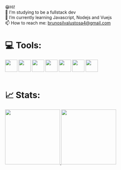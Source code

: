 
😁Hi!<br> 
 📕 I'm studying to be a fullstack dev <br>
 🌱 I’m currently learning Javascript, Nodejs and Vuejs <br>
 📫 How to reach me: brunosilvalustosa4@gmail.com <br>

<div style="display: inline_block">
 <h1>
💻 Tools:
</h1>
  <img align="center" height="40" width="40"
src="https://cdn.jsdelivr.net/gh/devicons/devicon/icons/html5/html5-original.svg" />
  <img align="center" height="40" width="40"
src="https://cdn.jsdelivr.net/gh/devicons/devicon/icons/css3/css3-original.svg" />
 <img align="center" height="40" width="40" 
src="https://cdn.jsdelivr.net/gh/devicons/devicon/icons/javascript/javascript-original.svg">
  <img align="center" height="40" width="40" 
src="https://cdn.jsdelivr.net/gh/devicons/devicon/icons/java/java-original.svg">
  <img align="center" height="40" width="40"
src="https://cdn.jsdelivr.net/gh/devicons/devicon/icons/c/c-plain.svg" />
  <img align="center" height="40" width="40" 
 src="https://cdn.jsdelivr.net/gh/devicons/devicon/icons/bootstrap/bootstrap-original.svg" />
  <img align="center" height="40" width="40"
 src="https://cdn.jsdelivr.net/gh/devicons/devicon/icons/cplusplus/cplusplus-plain.svg" />
</div>
<div> <br>
 <h1>
📈 Stats:  
</h1>
  <a href="https://github.com/Brunomelo0">
  <img height="180em" src="https://github-readme-stats.vercel.app/api?username=Brunomelo0&show_icons=true&theme=dracula&include_all_commits=true&count_private=true"/>
  <img height="180em" src="https://github-readme-stats.vercel.app/api/top-langs/?username=brunomelo0&layout=compact&langs_count=7&theme=dracula"/>
</div>
